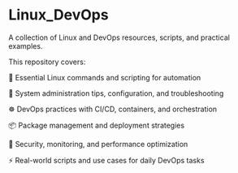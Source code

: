 # Linux_DevOps
A collection of Linux and DevOps resources, scripts, and practical examples.

This repository covers:

🔧 Essential Linux commands and scripting for automation

🐧 System administration tips, configuration, and troubleshooting

☸️ DevOps practices with CI/CD, containers, and orchestration

📦 Package management and deployment strategies

🔐 Security, monitoring, and performance optimization

⚡ Real-world scripts and use cases for daily DevOps tasks
